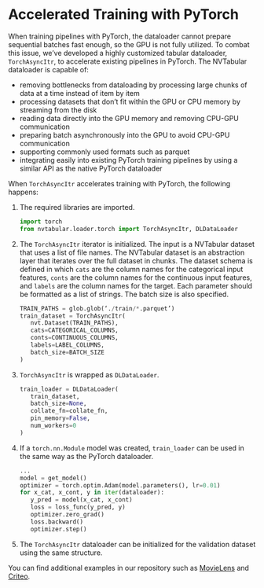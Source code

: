 Accelerated Training with PyTorch
=================================

When training pipelines with PyTorch, the dataloader cannot prepare sequential batches fast enough, so the GPU is not fully utilized. To combat this issue, we’ve developed a highly customized tabular dataloader, `TorchAsyncItr`, to accelerate existing pipelines in PyTorch. The NVTabular dataloader is capable of:

* removing bottlenecks from dataloading by processing large chunks of data at a time instead of item by item
* processing datasets that don’t fit within the GPU or CPU memory by streaming from the disk
* reading data directly into the GPU memory and removing CPU-GPU communication
* preparing batch asynchronously into the GPU to avoid CPU-GPU communication
* supporting commonly used formats such as parquet
* integrating easily into existing PyTorch training pipelines by using a similar API as the native PyTorch dataloader

When `TorchAsyncItr` accelerates training with PyTorch, the following happens:

1. The required libraries are imported.
   
   ```python
   import torch
   from nvtabular.loader.torch import TorchAsyncItr, DLDataLoader
   ```

2. The `TorchAsyncItr` iterator is initialized.
   The input is a NVTabular dataset that uses a list of file names. The NVTabular dataset is an abstraction layer that iterates over the full dataset in chunks. The dataset        schema is defined in which `cats` are the column names for the categorical input features, `conts` are the column names for the continuous input features, and `labels` are      the column names for the target. Each  parameter should be formatted as a list of strings. The batch size is also specified.
   
   ```python
   TRAIN_PATHS = glob.glob(‘./train/*.parquet’)
   train_dataset = TorchAsyncItr(
      nvt.Dataset(TRAIN_PATHS), 
      cats=CATEGORICAL_COLUMNS, 
      conts=CONTINUOUS_COLUMNS, 
      labels=LABEL_COLUMNS,
      batch_size=BATCH_SIZE
   )
   ```
   
3. `TorchAsyncItr` is wrapped as `DLDataLoader`.

   ```python
   train_loader = DLDataLoader(
      train_dataset, 
      batch_size=None, 
      collate_fn=collate_fn, 
      pin_memory=False, 
      num_workers=0
   )
   ```

4. If a `torch.nn.Module` model was created, `train_loader` can be used in the same way as the PyTorch dataloader. 

   ```python
   ...
   model = get_model()
   optimizer = torch.optim.Adam(model.parameters(), lr=0.01)
   for x_cat, x_cont, y in iter(dataloader):
      y_pred = model(x_cat, x_cont)
      loss = loss_func(y_pred, y)
      optimizer.zero_grad()
      loss.backward()
      optimizer.step()
   ```

5. The `TorchAsyncItr` dataloader can be initialized for the validation dataset using the same structure.  

You can find additional examples in our repository such as [MovieLens](../examples/movielens_multihot_example.ipynb) and [Criteo](../examples/criteo-example.ipynb).
